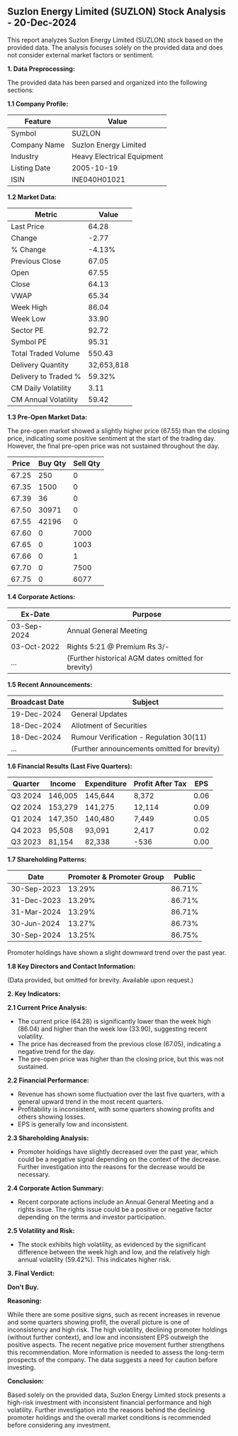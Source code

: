 ## Suzlon Energy Limited (SUZLON) Stock Analysis - 20-Dec-2024

This report analyzes Suzlon Energy Limited (SUZLON) stock based on the provided data.  The analysis focuses solely on the provided data and does not consider external market factors or sentiment.

**1. Data Preprocessing:**

The provided data has been parsed and organized into the following sections:

**1.1 Company Profile:**

| Feature             | Value                       |
|----------------------|----------------------------|
| Symbol               | SUZLON                      |
| Company Name         | Suzlon Energy Limited       |
| Industry             | Heavy Electrical Equipment |
| Listing Date         | 2005-10-19                  |
| ISIN                  | INE040H01021                |


**1.2 Market Data:**

| Metric                 | Value      |
|-------------------------|------------|
| Last Price             | 64.28      |
| Change                 | -2.77      |
| % Change               | -4.13%     |
| Previous Close         | 67.05      |
| Open                   | 67.55      |
| Close                  | 64.13      |
| VWAP                   | 65.34      |
| Week High              | 86.04      |
| Week Low               | 33.90      |
| Sector PE              | 92.72      |
| Symbol PE              | 95.31      |
| Total Traded Volume    | 550.43     | (Note: Discrepancy between pre-open and closing volume data. Using closing volume here)
| Delivery Quantity      | 32,653,818 |
| Delivery to Traded %  | 59.32%     |
| CM Daily Volatility    | 3.11       |
| CM Annual Volatility   | 59.42      |


**1.3 Pre-Open Market Data:**

The pre-open market showed a slightly higher price (67.55) than the closing price, indicating some positive sentiment at the start of the trading day.  However, the final pre-open price was not sustained throughout the day.

| Price | Buy Qty | Sell Qty |
|---|---|---|
| 67.25 | 250 | 0 |
| 67.35 | 1500 | 0 |
| 67.39 | 36 | 0 |
| 67.50 | 30971 | 0 |
| 67.55 | 42196 | 0 |
| 67.60 | 0 | 7000 |
| 67.65 | 0 | 1003 |
| 67.66 | 0 | 1 |
| 67.70 | 0 | 7500 |
| 67.75 | 0 | 6077 |


**1.4 Corporate Actions:**

| Ex-Date     | Purpose                               |
|-------------|---------------------------------------|
| 03-Sep-2024 | Annual General Meeting                |
| 03-Oct-2022 | Rights 5:21 @ Premium Rs 3/-          |
| ...         | (Further historical AGM dates omitted for brevity) |


**1.5 Recent Announcements:**

| Broadcast Date | Subject                               |
|-----------------|---------------------------------------|
| 19-Dec-2024     | General Updates                       |
| 18-Dec-2024     | Allotment of Securities               |
| 18-Dec-2024     | Rumour Verification - Regulation 30(11) |
| ...             | (Further announcements omitted for brevity) |


**1.6 Financial Results (Last Five Quarters):**

| Quarter      | Income     | Expenditure | Profit After Tax | EPS     |
|--------------|------------|-------------|-----------------|---------|
| Q3 2024      | 146,005    | 145,644     | 8,372           | 0.06    |
| Q2 2024      | 153,279    | 141,275     | 12,114          | 0.09    |
| Q1 2024      | 147,350    | 140,480     | 7,449           | 0.05    |
| Q4 2023      | 95,508     | 93,091      | 2,417           | 0.02    |
| Q3 2023      | 81,154     | 82,338      | -536            | 0.00    |


**1.7 Shareholding Patterns:**

| Date        | Promoter & Promoter Group | Public |
|-------------|--------------------------|--------|
| 30-Sep-2023 | 13.29%                     | 86.71% |
| 31-Dec-2023 | 13.29%                     | 86.71% |
| 31-Mar-2024 | 13.29%                     | 86.71% |
| 30-Jun-2024 | 13.27%                     | 86.73% |
| 30-Sep-2024 | 13.25%                     | 86.75% |

Promoter holdings have shown a slight downward trend over the past year.


**1.8 Key Directors and Contact Information:**

(Data provided, but omitted for brevity.  Available upon request.)


**2. Key Indicators:**

**2.1 Current Price Analysis:**

* The current price (64.28) is significantly lower than the week high (86.04) and higher than the week low (33.90), suggesting recent volatility.
* The price has decreased from the previous close (67.05), indicating a negative trend for the day.
* The pre-open price was higher than the closing price, but this was not sustained.

**2.2 Financial Performance:**

* Revenue has shown some fluctuation over the last five quarters, with a general upward trend in the most recent quarters.
* Profitability is inconsistent, with some quarters showing profits and others showing losses.
* EPS is generally low and inconsistent.

**2.3 Shareholding Analysis:**

* Promoter holdings have slightly decreased over the past year, which could be a negative signal depending on the context of the decrease.  Further investigation into the reasons for the decrease would be necessary.

**2.4 Corporate Action Summary:**

* Recent corporate actions include an Annual General Meeting and a rights issue.  The rights issue could be a positive or negative factor depending on the terms and investor participation.

**2.5 Volatility and Risk:**

* The stock exhibits high volatility, as evidenced by the significant difference between the week high and low, and the relatively high annual volatility (59.42%).  This indicates higher risk.

**3. Final Verdict:**

**Don't Buy.**

**Reasoning:**

While there are some positive signs, such as recent increases in revenue and some quarters showing profit, the overall picture is one of inconsistency and high risk.  The high volatility, declining promoter holdings (without further context), and low and inconsistent EPS outweigh the positive aspects.  The recent negative price movement further strengthens this recommendation.  More information is needed to assess the long-term prospects of the company.  The data suggests a need for caution before investing.

**Conclusion:**

Based solely on the provided data, Suzlon Energy Limited stock presents a high-risk investment with inconsistent financial performance and high volatility.  Further investigation into the reasons behind the declining promoter holdings and the overall market conditions is recommended before considering any investment.
